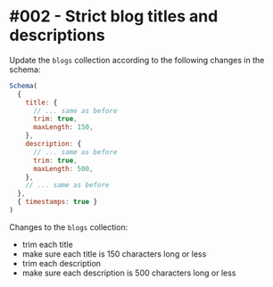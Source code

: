 # #002 - Strict blog titles and descriptions

Update the `blogs` collection according to the following changes in the schema:
```js
Schema(
  {
    title: {
      // ... same as before
      trim: true,
      maxLength: 150,
    },
    description: {
      // ... same as before
      trim: true, 
      maxLength: 500,
    },
    // ... same as before
  },
  { timestamps: true }
)
```

Changes to the `blogs` collection:
- trim each title
- make sure each title is 150 characters long or less
- trim each description
- make sure each description is 500 characters long or less
